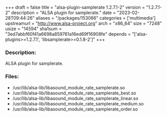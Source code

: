 +++
draft = false
title = "alsa-plugin-samplerate 1.2.7.1-2"
version = "1.2.7.1-2"
description = "ALSA plugin for samplerate."
date = "2023-02-28T09:44:26"
aliases = "/packages/153066"
categories = ['multimedia']
upstreamurl = "http://www.alsa-project.org"
arch = "x86_64"
size = "7248"
usize = "14594"
sha1sum = "3ed7abbf60f41a6698a859761a16ed69f16908fe"
depends = "['alsa-plugins>=1.2.7.1', 'libsamplerate>=0.1.8-2']"
+++
### Description: 
ALSA plugin for samplerate.

### Files: 
* /usr/lib/alsa-lib/libasound_module_rate_samplerate.so
* /usr/lib/alsa-lib/libasound_module_rate_samplerate_best.so
* /usr/lib/alsa-lib/libasound_module_rate_samplerate_linear.so
* /usr/lib/alsa-lib/libasound_module_rate_samplerate_medium.so
* /usr/lib/alsa-lib/libasound_module_rate_samplerate_order.so
